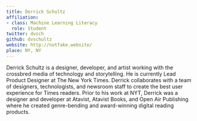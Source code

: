 ```yaml
---
title: Derrick Schultz
affiliation:
- class: Machine Learning Literacy
  role: Student
twitter: dvsch
github: dvschultz
website: http://notfake.website/
place: NY, NY
---
```

Derrick Schultz is a designer, developer, and artist working with the crossbred media of technology and storytelling. He is currently Lead Product Designer at The New York Times. Derrick collaborates with a team of designers, technologists, and newsroom staff to create the best user experience for Times readers. Prior to his work at NYT, Derrick was a designer and developer at Atavist, Atavist Books, and Open Air Publishing where he created genre-bending and award-winning digital reading products.